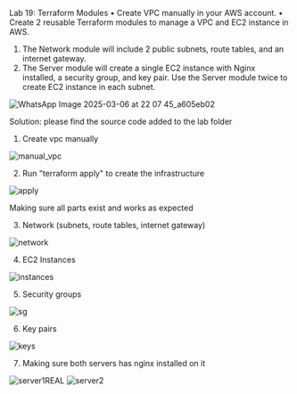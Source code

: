 Lab 19: Terraform Modules
• Create VPC manually in your AWS account.
• Create 2 reusable Terraform modules to manage a VPC and EC2 instance in AWS.
1. The Network module will include 2 public subnets, route tables, and an internet gateway.
2. The Server module will create a single EC2 instance with Nginx installed, a security group, and key pair.
Use the Server module twice to create EC2 instance in each subnet.


![WhatsApp Image 2025-03-06 at 22 07 45_a605eb02](https://github.com/user-attachments/assets/8c930e78-f687-4dbc-bed3-000ffca4b5ae)


Solution:
please find the source code added to the lab folder

1. Create vpc manually

![manual_vpc](https://github.com/user-attachments/assets/1fc70fa0-70d3-4400-898e-6acd86caaf63)

2. Run "terraform apply" to create the infrastructure

![apply](https://github.com/user-attachments/assets/9840c476-0f98-4e25-bf7f-585481860729)

Making sure all parts exist and works as expected

3. Network (subnets, route tables, internet gateway)

![network](https://github.com/user-attachments/assets/1f29ad8a-e052-4544-b4b3-fc073b4a437a)

4. EC2 Instances 

![instances](https://github.com/user-attachments/assets/01f9882e-33bc-43be-b5ea-93b924a58b6a)

5. Security groups

![sg](https://github.com/user-attachments/assets/83234131-2bf0-422a-907e-f1127d84f587)

6. Key pairs

![keys](https://github.com/user-attachments/assets/4e9c1fe3-a98a-42b3-9a02-5c7cf23a543a)

7. Making sure both servers has nginx installed on it

![server1REAL](https://github.com/user-attachments/assets/c870cbea-6c36-476d-8eef-46252e423e9b)
![server2](https://github.com/user-attachments/assets/f518c006-8f7c-49f5-ac1b-38527a568444)



